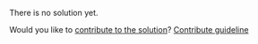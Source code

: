 
There is no solution yet.

Would you like to [contribute to the solution](https://github.com/BFEdev/BFE.dev-solutions/blob/main/question/explain-async-and-await_en.md)? [Contribute guideline](https://github.com/BFEdev/BFE.dev-solutions#how-to-contribute)
